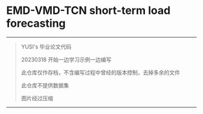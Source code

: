 # EMD-VMD-TCN short-term load forecasting

---

> YUSI's 毕业论文代码
> 
> 20230318 开始一边学习示例一边编写
> 
> 此仓库仅作存档，不含编写过程中曾经的版本控制，去掉多余的文件
> 
> 此仓库不提供数据集
> 
> 图片经过压缩

---
